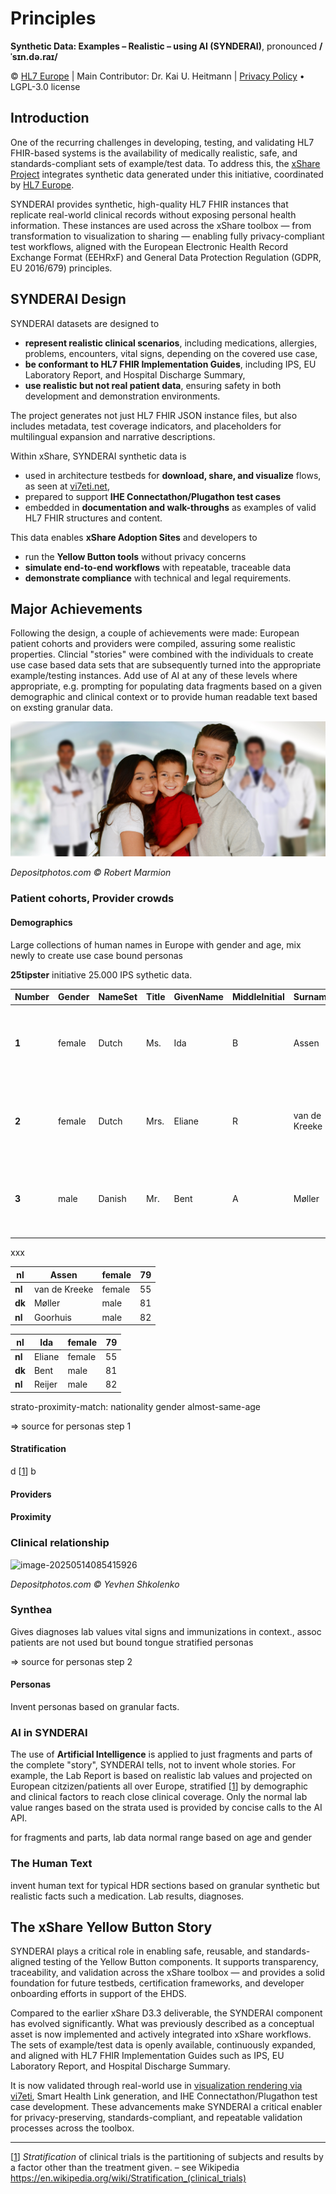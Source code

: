 # Principles
**Synthetic Data: Examples – Realistic – using AI (SYNDERAI)**, pronounced **/ˈsɪn.də.raɪ/**

© [HL7 Europe](https://hl7europe.org) | Main Contributor: Dr. Kai U. Heitmann | [Privacy Policy](https://hl7europe.eu/privacy-policy-for-hl7-europe/) • LGPL-3.0 license

## Introduction

One of the recurring challenges in developing, testing, and validating HL7 FHIR-based systems is the availability of medically realistic, safe, and standards-compliant sets of example/test data. To address this, the [xShare Project](https://xshare-project.eu) integrates synthetic data generated under this initiative, coordinated by [HL7 Europe](https://hl7europe.org).

SYNDERAI provides synthetic, high-quality HL7 FHIR instances that replicate real-world clinical records without exposing personal health information. These instances are used across the xShare toolbox — from transformation to visualization to sharing — enabling fully privacy-compliant test workflows, aligned with the European Electronic Health Record Exchange Format (EEHRxF) and General Data Protection Regulation (GDPR, EU 2016/679) principles.

## SYNDERAI Design

SYNDERAI datasets are designed to

- **represent realistic clinical scenarios**, including medications, allergies, problems, encounters, vital signs, depending on the covered use case,
- **be conformant to HL7 FHIR Implementation Guides**, including IPS, EU Laboratory Report, and Hospital Discharge Summary,
- **use realistic but not real patient data**, ensuring safety in both development and demonstration environments.

The project generates not just HL7 FHIR JSON instance files, but also includes metadata, test coverage indicators, and placeholders for multilingual expansion and narrative descriptions. 

Within xShare, SYNDERAI synthetic data is

- used in architecture testbeds for **download, share, and visualize** flows, as seen at [vi7eti.net](https://vi7eti.net),
- prepared to support **IHE Connectathon/Plugathon test cases**
- embedded in **documentation and walk-throughs** as examples of valid HL7 FHIR structures and content.

This data enables **xShare Adoption Sites** and developers to

- run the **Yellow Button tools** without privacy concerns
- **simulate end-to-end workflows** with repeatable, traceable data
- **demonstrate compliance** with technical and legal requirements.

## Major Achievements

Following the design, a couple of achievements were made: European patient cohorts and providers were compiled, assuring some realistic properties. Clincial "stories" were combined with the individuals to create use case based data sets that are subsequently turned into the appropriate example/testing instances. Add use of AI at any of these levels where appropriate, e.g. prompting for populating data fragments based on a given demographic and clinical context or to provide human readable text based on exsting granular data.  

![image-20250512215745584](img/eufam.png)

*Depositphotos.com © Robert Marmion*

### Patient cohorts, Provider crowds

#### Demographics

Large collections of human names in Europe with gender and age, mix newly to create use case bound personas

**25tipster** initiative 25.000 IPS sythetic data.

| **Number** | **Gender** | **NameSet** | **Title** | **GivenName** | **MiddleInitial** | **Surname**   | **StreetAddress**   | **City**    | **State** | **StateFull**    | **ZipCode** | **Country** | **CountryFull** | **EmailAddress**                                             | **TelephoneNumber** | **TelephoneCountryCode** | **MothersMaiden** | **Birthday** | **Age** | **TropicalZodiac** | **CCType** | **CCNumber**     | **CVV2** | **CCExpires** | **NationalID** | **UPS**                  | **WesternUnionMTCN** | **MoneyGramMTCN** | **Color** | **Occupation**                        | **Company**  | **Vehicle**                  | **Domain**                                  | **BloodType** | **Pounds** | **Kilograms** | **FeetInches** | **Centimeters** | **GUID**                             | **Latitude** | **Longitude** |
| ---------- | ---------- | ----------- | --------- | ------------- | ----------------- | ------------- | ------------------- | ----------- | --------- | ---------------- | ----------- | ----------- | --------------- | ------------------------------------------------------------ | ------------------- | ------------------------ | ----------------- | ------------ | ------- | ------------------ | ---------- | ---------------- | -------- | ------------- | -------------- | ------------------------ | -------------------- | ----------------- | --------- | ------------------------------------- | ------------ | ---------------------------- | ------------------------------------------- | ------------- | ---------- | ------------- | -------------- | --------------- | ------------------------------------ | ------------ | ------------- |
| **1**      | female     | Dutch       | Ms.       | Ida           | B                 | Assen         | Mollstrasse 41      | Weiterstadt | HE        | Hessen           | 64331       | DE          | Germany         | [IdaAssen@teleworm.us](mailto:IdaAssen@teleworm.us)          | 06150 35 05 43      | 49                       | Petersen          | 4/15/1944    | 79      | Aries              | MasterCard | 5187624373445239 | 854      | 9/2028        |                | 1Z 552 830 53 4721 517 5 | 1523092882           | 13691055          | Black     | Floor sander                          | System Star  | 2009 Aston Martin V8 Vantage | [VIPinterview.de](http://VIPinterview.de)   | A+            | 115.7      | 52.6          | 4' 11"         | 150             | ba53775a-a052-4020-bcb0-441e07ed7fab | 49.989312    | 8.504845      |
| **2**      | female     | Dutch       | Mrs.      | Eliane        | R                 | van de Kreeke | Akonmäentie 90      | IISALMI     | NS        | Northern Savonia | 74100       | FI          | Finland         | [ElianevandeKreeke@superrito.com](mailto:ElianevandeKreeke@superrito.com) | 046 030 3712        | 358                      | Elst              | 2/18/1969    | 55      | Aquarius           | Visa       | 4916644089442222 | 218      | 9/2025        | 180269-4983    | 1Z 709 631 86 4461 518 4 | 4342501321           | 35137143          | Green     | Teletype operator                     | Elek-Tek     | 1998 Seat Marbella           | [SoftballGroup.fi](http://SoftballGroup.fi) | AB+           | 134.9      | 61.3          | 5' 5"          | 164             | 27ed9343-58d4-4e9a-a973-2c06e9895fbc | 63.626351    | 27.233851     |
| **3**      | male       | Danish      | Mr.       | Bent          | A                 | Møller        | Achter de Hoven 157 | Maasbree    | LI        | Limburg          | 5993 CR     | NL          | Netherlands     | [BentAMoller@teleworm.us](mailto:BentAMoller@teleworm.us)    | 06-82923705         | 31                       | Christensen       | 9/5/1942     | 81      | Virgo              | Visa       | 4716842722061035 | 737      | 5/2028        |                | 1Z 288 7W1 91 0634 428 7 | 8372278393           | 70988556          | Orange    | Cementing and gluing machine operator | Funtown toys | 2010 Jaguar XF               | [SeekFashions.nl](http://SeekFashions.nl)   | B+            | 176.7      | 80.3          | 5' 5"          | 164             | c105f9a0-e158-4e1c-bf29-2c68ba484fd1 | 51.335932    | 6.088348      |

xxx

| **nl** | **Assen**     | **female** | **79** |
| ------ | ------------- | ---------- | ------ |
| **nl** | van de Kreeke | female     | 55     |
| **dk** | Møller        | male       | 81     |
| **nl** | Goorhuis      | male       | 82     |

| **nl** | **Ida** | **female** | **79** |
| ------ | ------- | ---------- | ------ |
| **nl** | Eliane  | female     | 55     |
| **dk** | Bent    | male       | 81     |
| **nl** | Reijer  | male       | 82     |

strato-proximity-match: nationality gender almost-same-age

=> source for personas step 1

#### Stratification

d [[1](#_ftn1)] b

#### Providers

#### Proximity

### Clinical relationship

![image-20250514085415926](img/threegens.png)

*Depositphotos.com © Yevhen Shkolenko*

### Synthea

Gives diagnoses lab values vital signs and immunizations in context., assoc patients are not used but bound tongue stratified personas 

=> source for personas step 2

#### Personas

Invent personas based on granular facts. 

### AI in SYNDERAI

The use of **Artificial Intelligence** is applied to just fragments and parts of the complete "story", SYNDERAI tells, not to invent whole stories. For example, the Lab Report is based on realistic lab values and projected on European citzizen/patients all over Europe, stratified [[1](#_ftn1)] by demographic and clinical factors to reach close clinical coverage. Only the normal lab value ranges based on the strata used is provided by concise calls to the AI API.

for fragments and parts, lab data normal range based on age and gender 

### The Human Text

invent human text for typical HDR sections based on granular synthetic but realistic facts such a medication. Lab results, diagnoses. 

## The xShare Yellow Button Story

SYNDERAI plays a critical role in enabling safe, reusable, and standards-aligned testing of the Yellow Button components. It supports transparency, traceability, and validation across the xShare toolbox — and provides a solid foundation for future testbeds, certification frameworks, and developer onboarding efforts in support of the EHDS.

Compared to the earlier xShare D3.3 deliverable, the SYNDERAI component has evolved significantly. What was previously described as a conceptual asset is now implemented and actively integrated into xShare workflows. The sets of example/test data is openly available, continuously expanded, and aligned with HL7 FHIR Implementation Guides such as IPS, EU Laboratory Report, and Hospital Discharge Summary.

It is now validated through real-world use in [visualization rendering via vi7eti](https://vi7eti.net), Smart Health Link generation, and IHE Connectathon/Plugathon test case development. These advancements make SYNDERAI a critical enabler for privacy-preserving, standards-compliant, and repeatable validation processes across the toolbox.

------

[[1](#_ftnref1)] *Stratification* of clinical trials is the partitioning of subjects and results by a factor other than the treatment given. – see Wikipedia https://en.wikipedia.org/wiki/Stratification_(clinical_trials)
